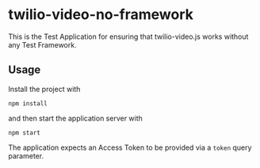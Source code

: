 twilio-video-no-framework
=========================

This is the Test Application for ensuring that twilio-video.js works without any
Test Framework.

Usage
-----

Install the project with

```
npm install
```

and then start the application server with

```
npm start
```

The application expects an Access Token to be provided via a `token` query
parameter.
